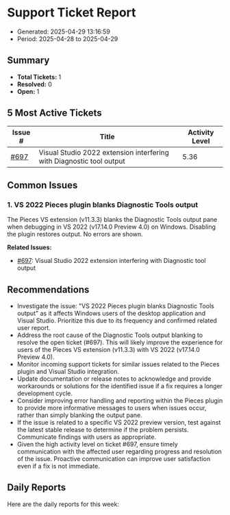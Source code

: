 # Support Ticket Report
- Generated: 2025-04-29 13:16:59
- Period: 2025-04-28 to 2025-04-29

## Summary
- **Total Tickets:** 1
- **Resolved:** 0
- **Open:** 1

## 5 Most Active Tickets
| Issue # | Title | Activity Level |
|---------|-------|----------------|
| [#697](https://github.com/pieces-app/support/issues/697) | Visual Studio 2022 extension interfering with Diagnostic tool output | 5.36 |

## Common Issues
### 1. VS 2022 Pieces plugin blanks Diagnostic Tools output
The Pieces VS extension (v11.3.3) blanks the Diagnostic Tools output pane when debugging in VS 2022 (v17.14.0 Preview 4.0) on Windows. Disabling the plugin restores output.  No errors are shown.

**Related Issues:**
- [#697](https://github.com/pieces-app/support/issues/697): Visual Studio 2022 extension interfering with Diagnostic tool output


## Recommendations
- Investigate the issue: "VS 2022 Pieces plugin blanks Diagnostic Tools output" as it affects Windows users of the desktop application and Visual Studio.  Prioritize this due to its frequency and confirmed related user report.
- Address the root cause of the Diagnostic Tools output blanking to resolve the open ticket (#697).  This will likely improve the experience for users of the Pieces VS extension (v11.3.3) with VS 2022 (v17.14.0 Preview 4.0).
- Monitor incoming support tickets for similar issues related to the Pieces plugin and Visual Studio integration.
- Update documentation or release notes to acknowledge and provide workarounds or solutions for the identified issue if a fix requires a longer development cycle.
- Consider improving error handling and reporting within the Pieces plugin to provide more informative messages to users when issues occur, rather than simply blanking the output pane.
- If the issue is related to a specific VS 2022 preview version, test against the latest stable release to determine if the problem persists.  Communicate findings with users as appropriate.
- Given the high activity level on ticket #697, ensure timely communication with the affected user regarding progress and resolution of the issue. Proactive communication can improve user satisfaction even if a fix is not immediate.

## Daily Reports
Here are the daily reports for this week:


